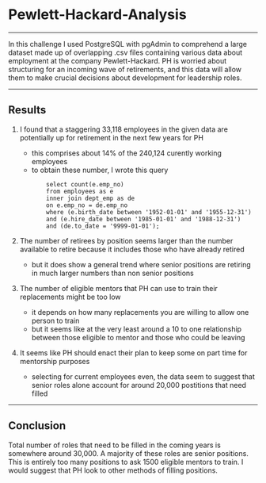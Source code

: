 # Pewlett-Hackard-Analysis

---

In this challenge I used PostgreSQL with pgAdmin to comprehend a large dataset made up of overlapping .csv files containing various data about employment at the company Pewlett-Hackard. PH is worried about structuring for an incoming wave of retirements, and this data will allow them to make crucial decisions about development for leadership roles.

---

## Results

1. I found that a staggering 33,118 employees in the given data are potentially up for retirement in the next few years for PH
    - this comprises about 14% of the 240,124 curently working employees
    - to obtain these number, I wrote this query
        ~~~
            select count(e.emp_no)
            from employees as e
            inner join dept_emp as de
            on e.emp_no = de.emp_no
            where (e.birth_date between '1952-01-01' and '1955-12-31') 
            and (e.hire_date between '1985-01-01' and '1988-12-31')
            and (de.to_date = '9999-01-01');  
        ~~~

2. The number of retirees by position seems larger than the number available to retire because it includes those who have already retired
    - but it does show a general trend where senior positions are retiring in much larger numbers than non senior positions

3. The number of eligible mentors that PH can use to train their replacements might be too low
    - it depends on how many replacements you are willing to allow one person to train
    - but it seems like at the very least around a 10 to one relationship between those eligible to mentor and those who could be leaving

4. It seems like PH should enact their plan to keep some on part time for mentorship purposes
    - selecting for current employees even, the data seem to suggest that senior roles alone account for around 20,000 postitions that need filled
    
---

## Conclusion

Total number of roles that need to be filled in the coming years is somewhere around 30,000. A majority of these roles are senior positions. This is entirely too many positions to ask 1500 eligible mentors to train. I would suggest that PH look to other methods of filling positions.